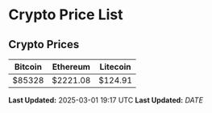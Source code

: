 # Crypto Price List

## Crypto Prices
| Bitcoin | Ethereum | Litecoin |
| ------- | -------- | -------- |
| $85328 | $2221.08 | $124.91 |
**Last Updated:** 2025-03-01 19:17 UTC
**Last Updated:** $DATE$
